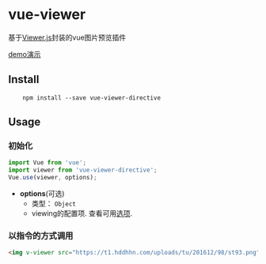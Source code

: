 vue-viewer
==========

基于[Viewer.js](https://github.com/fengyuanchen/viewerjs)封装的vue图片预览插件

[demo演示](https://xiaoxinlin.github.io/vue-viewer/)

Install
-------
        npm install --save vue-viewer-directive

Usage
-----
### 初始化
```js
import Vue from 'vue';
import viewer from 'vue-viewer-directive';
Vue.use(viewer, options);
```
- **options**(可选)
    - 类型： `Object`
    - viewing的配置项. 查看可用[选项](https://github.com/fengyuanchen/viewerjs/blob/master/README.md#options).
### 以指令的方式调用
```html
<img v-viewer src="https://t1.hddhhn.com/uploads/tu/201612/98/st93.png" alt="">
```